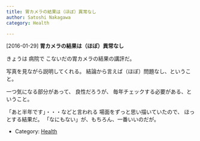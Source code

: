 ```yaml
---
title: 胃カメラの結果は（ほぼ）異常なし
author: Satoshi Nakagawa
category: Health

---
```


[2016-01-29] **胃カメラの結果は（ほぼ）異常なし** 

 きょうは 病院で
こないだの胃カメラの結果の講評だ。

 写真を見ながら説明してくれる。
結論から言えば（ほぼ）問題なし、ということ。

 一つ気になる部分があって、
良性だろうが、
毎年チェックする必要がある、ということ。
<!--more-->

 「あと半年です」・・・などと言われる
場面をずっと思い描いていたので、
ほっとする結果だ。
「なにもない」が、もちろん、一番いいのだが。

- Category: [Health](https://merapano.github.io/categories.html#Health)

